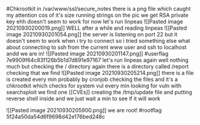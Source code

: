 #Chkrootkit 
in /var/www/ssl/secure_notes there is a png file which caught my attention cos of it's size running strings on the pic we get RSA private key ehh doesn't seem to work for now 
let's run linpeas
![[Pasted image 20210930200019.png]]
WELL after a while and reading linpeas 
![[Pasted image 20210930201054.png]]
the server is listening on port 22 but it doesn't seem to work when i try to connect 
so i tried something else what about connecting to ssh from the current www user and ssh to localhost
andd we are in!
![[Pasted image 20210930201147.png]]
#userflag 7e9909f64c83f126b5b1d7d891e97167
let's run linpeas again
well nothing much but checking the / directory again there is a directory called /report
checking that we find 
![[Pasted image 20210930205214.png]]
there is a file is created every min probably by cronjob 
checking the files and it's a 
chkrootkit 
which checks for system vul every min 
looking for vuln with searchsploit we find one [[CVEs]]
creating the /tmp/update file and putting reverse shell inside and we just wait a min to see if it will work 

![[Pasted image 20210930205900.png]]
we are root!
#rootflag 5f24a50da54d6f9698d42e176bed248c
